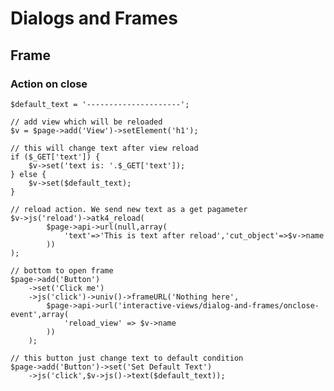 # Dialogs and Frames

## Frame

### Action on close


    $default_text = '---------------------';

    // add view which will be reloaded
    $v = $page->add('View')->setElement('h1');

    // this will change text after view reload
    if ($_GET['text']) {
        $v->set('text is: '.$_GET['text']);
    } else {
        $v->set($default_text);
    }
    
    // reload action. We send new text as a get pagameter
    $v->js('reload')->atk4_reload(
            $page->api->url(null,array(
                'text'=>'This is text after reload','cut_object'=>$v->name
            ))
    );

    // bottom to open frame
    $page->add('Button')
        ->set('Click me')
        ->js('click')->univ()->frameURL('Nothing here',
            $page->api->url('interactive-views/dialog-and-frames/onclose-event',array(
                'reload_view' => $v->name
            ))
        );

    // this button just change text to default condition
    $page->add('Button')->set('Set Default Text')
        ->js('click',$v->js()->text($default_text));